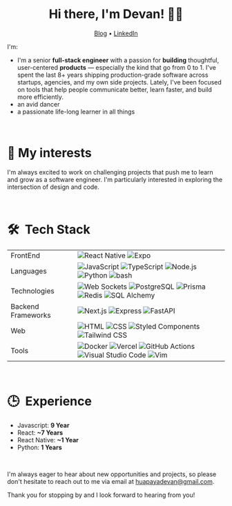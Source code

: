 <h1 align="center">Hi there, <b>I'm Devan!</b> 👋🏽</h1>

<p align="center">
  <a target="_blank" href="https://devanhuapaya.com/notes">Blog</a> •
  <a target="_blank" href="https://www.linkedin.com/in/devanhuapaya">LinkedIn</a>
</p>


I'm:
- I'm a senior **full-stack engineer** with a passion for **building** thoughtful, user-centered **products** — especially the kind that go from 0 to 1. I've spent the last 8+ years shipping production-grade software across startups, agencies, and my own side projects. Lately, I've been focused on tools that help people communicate better, learn faster, and build more efficiently.
- an avid dancer
- a passionate life-long learner in all things

<br/>

# 🔭 My interests

I'm always excited to work on challenging projects that push me to learn and grow as a software engineer. I'm particularly interested in exploring the intersection of design and code.
  
<br/>

# 🛠 &nbsp;Tech Stack
<!-- ### Frameworks -->
<table>
<tr>
<td vertical-align="center">FrontEnd</td>
<td vertical-align="center"> 
<img src="https://img.shields.io/badge/-React%20%2F%20React%20Native-05122A?style=flat&logo=react" alt="React Native" />
<img src="https://img.shields.io/badge/-Expo-05122A?style=flat&logo=expo" alt="Expo" />
</td>
</tr>
<tr>
<td>Languages</td>
<td>
<!-- ### Languages -->
<img src="https://img.shields.io/badge/-JavaScript-05122A?style=flat&logo=javascript" alt="JavaScript" />
<img src="https://img.shields.io/badge/-Typescript-05122A?style=flat&logo=typescript" alt="TypeScript" />
<img src="https://img.shields.io/badge/Node.js-05122A?logo=node.js&logoColor=white" alt="Node.js" />
<img src="https://img.shields.io/badge/-Python-05122A?style=flat&logo=python" alt="Python" />
<img src="https://img.shields.io/badge/-Bash-05122A?style=flat&logo=gnubash" alt="bash" />
</td>
</tr>

<tr>
<td>Technologies</td>
<td>
<!-- ### Technologies -->
<img src="https://img.shields.io/badge/-Web%20Sockets-05122A?style=flat&logo=webrtc" alt="Web Sockets" />
<img src="https://img.shields.io/badge/-Postgres%20SQL-05122A?style=flat&logo=postgresql" alt="PostgreSQL" />
<img src="https://img.shields.io/badge/Prisma-05122A?style=flat&logo=prisma" alt="Prisma" />
<img src="https://img.shields.io/badge/-Redis-05122A?style=flat&logo=redis" alt="Redis" />
<img src="https://img.shields.io/badge/-SQL%20Alchemy-05122A?style=flat&logo=flask" alt="SQL Alchemy" />
</td>
</tr>

<tr>
<td>Backend Frameworks</td>
<td>
<!-- ### Backend -->
<img src="https://img.shields.io/badge/Next.js-05122A?style=flat&logo=nextdotjs" alt="Next.js" />
<img src="https://img.shields.io/badge/Express-05122A?style=flat&logo=express&logoColor=white" alt="Express" />
<img src="https://img.shields.io/badge/-FastAPI-05122A?style=flat&logo=fastapi" alt="FastAPI" />
</td>
</tr>

<tr>
<td>Web</td>
<td>
<!-- ### Web Frontend -->
<img src="https://img.shields.io/badge/-HTML-05122A?style=flat&logo=HTML5" alt="HTML" />
<img src="https://img.shields.io/badge/-CSS-05122A?style=flat&logo=CSS3&logoColor=1572B6" alt="CSS" />
<img src="https://img.shields.io/badge/-Styled%20Components-05122A?style=flat&logo=styledcomponents" alt="Styled Components" />
<img src="https://img.shields.io/badge/TailwindCSS-05122A?style=flat&logo=tailwindcss&logoColor=white" alt="Tailwind CSS" />
</td>
</tr>

<tr>
<td>Tools</td>
<td>
<!-- ### Tools -->
<img src="https://img.shields.io/badge/Docker-05122A?logo=docker&style=flat&logoColor=white" alt="Docker" />
<img src="https://img.shields.io/badge/Vercel-05122A?logo=vercel&style=flat&logoColor=white" alt="Vercel" />
<img src="https://img.shields.io/badge/GitHub_Actions-05122A?style=flat&logo=github-actions&logoColor=white" alt="GitHub Actions" />
<img src="https://img.shields.io/badge/-Visual%20Studio%20Code-05122A?style=flat&logo=visual-studio-code&logoColor=007ACC" alt="Visual Studio Code" />
<img src="https://img.shields.io/badge/-Vim-05122A?style=flat&logo=vim" alt="Vim" />
</tr>
</table>

<br/>

# 🕒 &nbsp;Experience
- Javascript: **9 Year**
- React: **~7 Years**
- React Native: **~1 Year**
- Python: **1 Years**

<br/>

I'm always eager to hear about new opportunities and projects, so please don't hesitate to reach out to me via email at [huapayadevan@gmail.com](mailto:huapayadevan@gmail.com).

Thank you for stopping by and I look forward to hearing from you!
